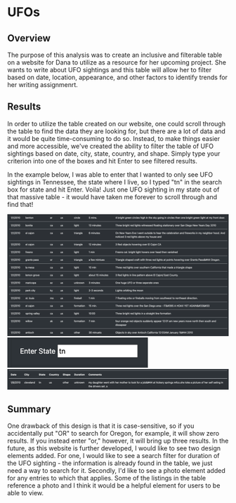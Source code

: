 # UFOs

## Overview
The purpose of this analysis was to create an inclusive and filterable table on a website for Dana to utilize as a resource for her upcoming project. She wants to write about UFO sightings and this table will allow her to filter based on date, location, appearance, and other factors to identify trends for her writing assignmenrt.

## Results
In order to utilize the table created on our website, one could scroll through the table to find the data they are looking for, but there are a lot of data and it would be quite time-consuming to do so. Instead, to make things easier and more accessible, we've created the ability to filter the table of UFO sightings based on date, city, state, country, and shape. Simply type your criterion into one of the boxes and hit Enter to see filtered results. 

In the example below, I was able to enter that I wanted to only see UFO sightings in Tennessee, the state where I live, so I typed "tn" in the search box for state and hit Enter. Voila! Just one UFO sighting in my state out of that massive table - it would have taken me forever to scroll through and find that!

![](https://github.com/aaronwolfeaaron/UFOs/blob/main/static/images/Table.png)
![](https://github.com/aaronwolfeaaron/UFOs/blob/main/static/images/TableSearch.png)
![](https://github.com/aaronwolfeaaron/UFOs/blob/main/static/images/TableFiltered.png)

## Summary
One drawback of this design is that it is case-sensitive, so if you accidentally put "OR" to search for Oregon, for example, it will show zero results. If you instead enter "or," however, it will bring up three results. In the future, as this website is further developed, I would like to see two design elements added. For one, I would like to see a search filter for duration of the UFO sighting - the information is already found in the table, we just need a way to search for it. Secondly, I'd like to see a photo element added for any entries to which that applies. Some of the listings in the table reference a photo and I think it would be a helpful element for users to be able to view.  
